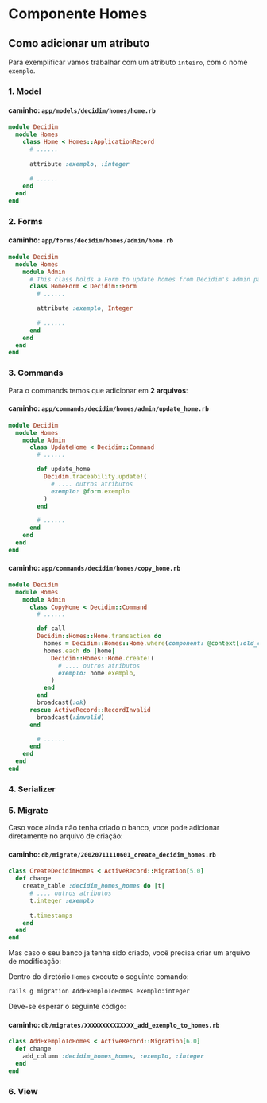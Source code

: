 # Componente Homes

## Como adicionar um atributo

Para exemplificar vamos trabalhar com um atributo `inteiro`, com o nome `exemplo`.

### 1. Model

#### caminho: `app/models/decidim/homes/home.rb`

```rb
module Decidim
  module Homes
    class Home < Homes::ApplicationRecord
      # ......
      
      attribute :exemplo, :integer
      
      # ......
    end
  end
end
```

### 2. Forms

#### caminho: `app/forms/decidim/homes/admin/home.rb`

```rb
module Decidim
  module Homes
    module Admin
      # This class holds a Form to update homes from Decidim's admin panel.
      class HomeForm < Decidim::Form
        # ......

        attribute :exemplo, Integer
        
        # ......
      end
    end
  end
end
```

### 3. Commands

Para o commands temos que adicionar em **2 arquivos**:

#### caminho: `app/commands/decidim/homes/admin/update_home.rb`

```rb
module Decidim
  module Homes
    module Admin
      class UpdateHome < Decidim::Command
        # ......

        def update_home
          Decidim.traceability.update!(
            # .... outros atributos
            exemplo: @form.exemplo
          )
        end

        # ......
      end
    end
  end
end
```

#### caminho: `app/commands/decidim/homes/copy_home.rb`

```rb
module Decidim
  module Homes
    module Admin
      class CopyHome < Decidim::Command
        # ......

        def call
        Decidim::Homes::Home.transaction do
          homes = Decidim::Homes::Home.where(component: @context[:old_component])
          homes.each do |home|
            Decidim::Homes::Home.create!(
              # .... outros atributos
              exemplo: home.exemplo,         
            )
          end
        end
        broadcast(:ok)
      rescue ActiveRecord::RecordInvalid
        broadcast(:invalid)
      end

        # ......
      end
    end
  end
end
```

### 4. Serializer

### 5. Migrate

Caso voce ainda não tenha criado o banco, voce pode adicionar diretamente no arquivo de criação:

#### caminho: `db/migrate/20020711110601_create_decidim_homes.rb`

```rb
class CreateDecidimHomes < ActiveRecord::Migration[5.0]
  def change
    create_table :decidim_homes_homes do |t|
      # .... outros atributos
      t.integer :exemplo
      
      t.timestamps
    end
  end
end
```

Mas caso o seu banco ja tenha sido criado, você precisa criar um arquivo de modificação:

Dentro do diretório `Homes` execute o seguinte comando:

```bash
rails g migration AddExemploToHomes exemplo:integer
```

Deve-se esperar o seguinte código:

#### caminho: `db/migrates/XXXXXXXXXXXXXX_add_exemplo_to_homes.rb`

```rb
class AddExemploToHomes < ActiveRecord::Migration[6.0]
  def change
    add_column :decidim_homes_homes, :exemplo, :integer
  end
end
```

### 6. View


